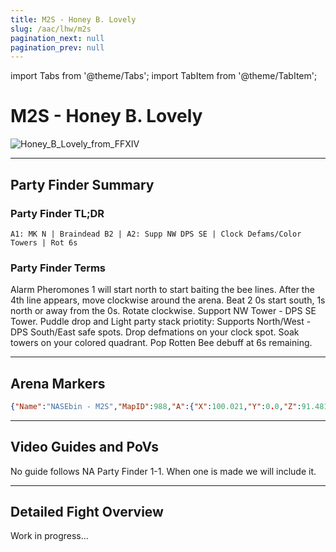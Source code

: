 ```yaml
---
title: M2S - Honey B. Lovely
slug: /aac/lhw/m2s
pagination_next: null
pagination_prev: null
---
```


import Tabs from '@theme/Tabs';
import TabItem from '@theme/TabItem';

# M2S - Honey B. Lovely
![Honey_B_Lovely_from_FFXIV](/arcadion/light-heavyweight/Honey_B_Lovely_from_FFXIV.webp)

***

## Party Finder Summary

### Party Finder TL;DR

```
A1: MK N | Braindead B2 | A2: Supp NW DPS SE | Clock Defams/Color Towers | Rot 6s
```

### Party Finder Terms

<Tabs>
  <TabItem value="MK N" label="MK N" default>
    Alarm Pheromones 1 will start north to start baiting the bee lines. After the 4th line appears, move clockwise around the arena.
  </TabItem>
  <TabItem value="Braindead B2" label="Braindead B2">
    Beat 2 0s start south, 1s north or away from the 0s. Rotate clockwise. Support NW Tower - DPS SE Tower.
  </TabItem>
  <TabItem value="A2: Supp NW DPS SE" label="A2: Supp NW DPS SE">
    Puddle drop and Light party stack priotity: Supports North/West - DPS South/East safe spots.
  </TabItem>
  <TabItem value="Clock Defams/Color Towers" label="Clock Defams/Color Towers">
    Drop defmations on your clock spot. Soak towers on your colored quadrant.
  </TabItem>
    <TabItem value="Rot 6s" label="Rot 6s">
    Pop Rotten Bee debuff at 6s remaining.
  </TabItem>

</Tabs>

***

## Arena Markers

```json
{"Name":"NASEbin - M2S","MapID":988,"A":{"X":100.021,"Y":0.0,"Z":91.481,"ID":0,"Active":true},"B":{"X":108.639,"Y":0.0,"Z":100.06,"ID":1,"Active":true},"C":{"X":99.866,"Y":0.0,"Z":108.467,"ID":2,"Active":true},"D":{"X":91.319,"Y":0.0,"Z":100.064,"ID":3,"Active":true},"One":{"X":91.249,"Y":0.0,"Z":91.379,"ID":4,"Active":true},"Two":{"X":108.695,"Y":0.0,"Z":91.247,"ID":5,"Active":true},"Three":{"X":108.746,"Y":0.0,"Z":108.688,"ID":6,"Active":true},"Four":{"X":91.235,"Y":0.0,"Z":108.682,"ID":7,"Active":true}}
```

***

## Video Guides and PoVs

No guide follows NA Party Finder 1-1. When one is made we will include it.

***

## Detailed Fight Overview

Work in progress...
